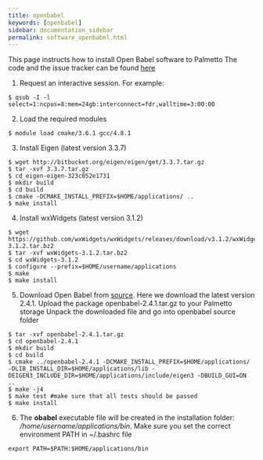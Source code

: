 ```yaml
---
title: openbabel
keywords: [openbabel]
sidebar: documentation_sidebar
permalink: software_openbabel.html
---
```


This page instructs how to install Open Babel software to Palmetto
The code and the issue tracker can be found [here](https://openbabel.org/docs/dev/Installation/install.html)

1. Request an interactive session. For example:

  ```
  $ qsub -I -l select=1:ncpus=8:mem=24gb:interconnect=fdr,walltime=3:00:00
  ```

2. Load the required modules

  ```
  $ module load cmake/3.6.1 gcc/4.8.1 
  ```

3. Install Eigen (latest version 3.3.7)

  ```
  $ wget http://bitbucket.org/eigen/eigen/get/3.3.7.tar.gz
  $ tar -xvf 3.3.7.tar.gz
  $ cd eigen-eigen-323c052e1731
  $ mkdir build
  $ cd build
  $ cmake -DCMAKE_INSTALL_PREFIX=$HOME/applications/ ..
  $ make install
  ```
  
4. Install wxWidgets (latest version 3.1.2)
  
  ```
  $ wget https://github.com/wxWidgets/wxWidgets/releases/download/v3.1.2/wxWidgets-3.1.2.tar.bz2
  $ tar -xvf wxWidgets-3.1.2.tar.bz2
  $ cd wxWidgets-3.1.2
  $ configure --prefix=$HOME/username/applications
  $ make
  $ make install
  
  ```

5. Download Open Babel from [source](https://sourceforge.net/projects/openbabel/files/openbabel/2.4.1/openbabel-2.4.1.tar.gz/download).
Here we download the latest version 2.4.1.
Upload the package openbabel-2.4.1.tar.gz to your Palmetto storage
Unpack the downloaded file and go into openbabel source folder

  ```
  $ tar -xvf openbabel-2.4.1.tar.gz
  $ cd openbabel-2.4.1
  $ mkdir build
  $ cd build
  $ cmake ../openbabel-2.4.1 -DCMAKE_INSTALL_PREFIX=$HOME/applications/ -DLIB_INSTALL_DIR=$HOME/applications/lib -DEIGEN3_INCLUDE_DIR=$HOME/applications/include/eigen3 -DBUILD_GUI=ON ..
  $ make -j4
  $ make test #make sure that all tests should be passed
  $ make install   
  ```
   
6. The **obabel** executable file will be created in the installation folder: */home/username/applications/bin*.
Make sure you set the correct environment PATH in ~/.bashrc file

  ```
  export PATH=$PATH:$HOME/applications/bin
  ```
  
